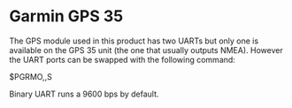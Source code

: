 # Garmin GPS 35

The GPS module used in this product has two UARTs but only one is available on the GPS 35 unit (the one that usually outputs NMEA). However
the UART ports can be swapped with the following command:

$PGRMO,,S

Binary UART runs a 9600 bps by default.

